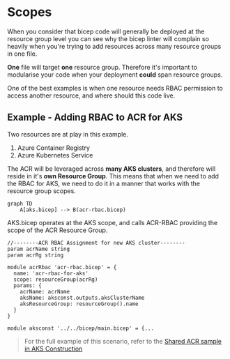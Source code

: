 # Scopes

When you consider that bicep code will generally be deployed at the resource group level you can see why the bicep linter will complain so heavily when you're trying to add resources across many resource groups in one file.

**One** file will target **one** resource group. Therefore it's important to modularise your code when your deployment **could** span resource groups.

One of the best examples is when one resource needs RBAC permission to access another resource, and where should this code live.

## Example - Adding RBAC to ACR for AKS

Two resources are at play in this example.

1. Azure Container Registry
1. Azure Kubernetes Service

The ACR will be leveraged across **many AKS clusters**, and therefore will reside in it's **own Resource Group**. This means that when we need to add the RBAC for AKS, we need to do it in a manner that works with the resource group scopes.

```mermaid
graph TD
    A[aks.bicep] --> B(acr-rbac.bicep)
```

AKS.bicep operates at the AKS scope, and calls ACR-RBAC providing the scope of the ACR Resource Group.

```bicep
//--------ACR RBAC Assignment for new AKS cluster--------
param acrName string
param acrRg string

module acrRbac 'acr-rbac.bicep' = {
  name: 'acr-rbac-for-aks'
  scope: resourceGroup(acrRg)
  params: {
    acrName: acrName
    aksName: aksconst.outputs.aksClusterName
    aksResourceGroup: resourceGroup().name
  }
}

module aksconst '../../bicep/main.bicep' = {...
```

> For the full example of this scenario, refer to the [Shared ACR sample in AKS Construction](https://github.com/Azure/AKS-Construction/blob/main/samples/shared-acr/main.bicep)